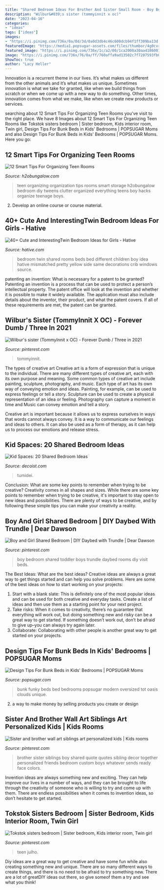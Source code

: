 ```yaml
---
title: "Shared Bedroom Ideas For Brother And Sister Small Room - Boy Bedroom Shared Toddler Boys Trundle Daybed Rooms Diy Visit Beds"
description: "Wilbur&#039;s sister (tommyinnit x oc)"
date: "2023-04-16"
categories:
- "ideas"
tags: ["ideas"]
images:
- "https://i.pinimg.com/736x/0a/0d/3d/0a0d3db4c46c600dcb94f1ff309ba13d.jpg"
featuredImage: "https://media1.popsugar-assets.com/files/thumbor/4g0cvrHAsir0cBACH6xqluYY3FM/fit-in/1024x1024/filters:format_auto-!!-:strip_icc-!!-/2011/08/33/3/192/1922664/326f85a1e08032e7_bunkbed/i/Get-funky.jpg"
featured_image: "https://i.pinimg.com/736x/1c/a2/00/1ca2000a30aa4186001599c2edd917db--sister-bedroom-girl-bedrooms.jpg"
image: "https://i.pinimg.com/736x/76/0a/ff/760affa9ad13502c7f7207593fb04020--room-boys-shared-playroom.jpg"
ShowToc: true
author: "Lacy Heller"
---
```



Innovation is a recurrent theme in our lives. It’s what makes us different from the other animals and it’s what makes us unique. Sometimes innovation is what we take for granted, like when we build things from scratch or when we come up with a new way to do something. Other times, innovation comes from what we make, like when we create new products or services.

	

		
searching about 12 Smart Tips For Organizing Teen Rooms you've visit to the right place. We have 8 Images about 12 Smart Tips For Organizing Teen Rooms like Tokstok sisters bedroom | Sister bedroom, Kids interior room, Twin girl, Design Tips For Bunk Beds in Kids&#039; Bedrooms | POPSUGAR Moms and also Design Tips For Bunk Beds in Kids&#039; Bedrooms | POPSUGAR Moms. Here you go:
		
    
## 12 Smart Tips For Organizing Teen Rooms

<img loading=lazy src="https://i0.wp.com/h2obungalow.com/wp-content/uploads/2015/01/Smart-Tips-For-Organizing-Tweens-and-Teen-Rooms-is-packed-with-good-ideas-to-reduce-clutter-and-make-a-place-for-everything-www.H2OBungalow.jpg?fit=570%2C994" onerror="this.onerror=null;this.src='https://tse3.mm.bing.net/th?id=OIP.V8YlJAVnpCh0RUZIVlgHAQHaM6&amp;pid=15.1';" alt="12 Smart Tips For Organizing Teen Rooms">

_Source: h2obungalow.com_

>teen organizing organization tips rooms smart storage h2obungalow bedroom diy tweens clutter organized everything teens boy hacks organize teenage boys. 

	

2. Develop an online course or course material.

    
## 40+ Cute And InterestingTwin Bedroom Ideas For Girls - Hative

<img loading=lazy src="http://hative.com/wp-content/uploads/2015/06/twin-bedroom-ideas-for-girls/12-twin-bedroom-ideas-for-girls.jpg" onerror="this.onerror=null;this.src='https://tse2.mm.bing.net/th?id=OIP.XSzeBs3p6sf_u2VnFOfNLgHaJw&amp;pid=15.1';" alt="40+ Cute and InterestingTwin Bedroom Ideas for Girls - Hative">

_Source: hative.com_

>bedroom twin shared rooms beds bed different children boy idea hative mismatched pretty yellow side same decorations crib windows source. 

	

patenting an invention: What is necessary for a patent to be granted?
Patenting an invention is a process that can be used to protect a person’s intellectual property. The patent office will look at the invention and whether it is possible to make it widely available. The application must also include details about the inventor, their product, and what the patent covers. If all of these requirements are met, the patent can be granted.

    
## Wilbur&#039;s Sister (TommyInnit X OC) - Forever Dumb / Three In 2021

<img loading=lazy src="https://i.pinimg.com/736x/0a/0d/3d/0a0d3db4c46c600dcb94f1ff309ba13d.jpg" onerror="this.onerror=null;this.src='https://tse2.mm.bing.net/th?id=OIP.q2iqRt2VnwNkztvmb67TyQHaJ3&amp;pid=15.1';" alt="Wilbur&#039;s sister (TommyInnit x OC) - Forever Dumb / Three in 2021">

_Source: pinterest.com_

>tommyinnit. 

	

The types of creative art
Creative art is a form of expression that is unique to the individual. There are many different types of creative art, each with its own purpose and meaning.
Some common types of creative art include painting, sculpture, photography, and music. Each type of art has its own way of conveying emotion and ideas. Painting, for example, can be used to express feelings or tell a story. Sculpture can be used to create a physical representation of an idea or feeling. Photography can capture a moment in time and Music can convey emotion and tell a story.

Creative art is important because it allows us to express ourselves in ways that words cannot always convey. It is a way to communicate our feelings and ideas to others. It can also be used as a form of therapy, as it can help us to process our emotions and release stress.

    
## Kid Spaces: 20 Shared Bedroom Ideas

<img loading=lazy src="https://cdn.decoist.com/wp-content/uploads/2012/07/modern-shared-kids-room.jpg" onerror="this.onerror=null;this.src='https://tse2.mm.bing.net/th?id=OIP.-_1oq7SG7jESwptxXCacowHaFd&amp;pid=15.1';" alt="Kid Spaces: 20 Shared Bedroom Ideas">

_Source: decoist.com_

>tumidei. 

	

Conclusion: What are some key points to remember when trying to be creative?
Creativity comes in all shapes and sizes. While there are some key points to remember when trying to be creative, it's important to stay open to new ideas and possibilities. There are plenty of ways to be creative, and by following these simple tips you can make your creativity a reality.

    
## Boy And Girl Shared Bedroom | DIY Daybed With Trundle | Dear Dawson

<img loading=lazy src="https://i.pinimg.com/736x/13/44/64/134464dec39f65c4840424d3b87c9248--toddler-boy-girl-shared-bedroom-ideas-boy-and-girl-room-share.jpg" onerror="this.onerror=null;this.src='https://tse4.mm.bing.net/th?id=OIP.E4ET_vaHVv91QAI0t4N8UQHaJ3&amp;pid=15.1';" alt="Boy and Girl Shared Bedroom | DIY Daybed with Trundle | Dear Dawson">

_Source: pinterest.com_

>boy bedroom shared toddler boys trundle daybed rooms diy visit beds. 

	

The Best Ideas: What are the best ideas?
Creative ideas are always a great way to get things started and can help you solve problems. Here are some of the best ideas on how to start working on your projects: 
1. Start with a blank slate: This is definitely one of the most popular ideas and can be used for both creative and everyday tasks. Create a list of ideas and then use them as a starting point for your next project. 
2. Take risks: When it comes to creativity, there’s no guarantee that everything will work out, but doing something new and risky can be a great way to get started. If something doesn’t work out, don’t be afraid to give up–you can always try again later. 
3. Collaborate: Collaborating with other people is another great way to get started on your projects.

    
## Design Tips For Bunk Beds In Kids&#039; Bedrooms | POPSUGAR Moms

<img loading=lazy src="https://media1.popsugar-assets.com/files/thumbor/4g0cvrHAsir0cBACH6xqluYY3FM/fit-in/1024x1024/filters:format_auto-!!-:strip_icc-!!-/2011/08/33/3/192/1922664/326f85a1e08032e7_bunkbed/i/Get-funky.jpg" onerror="this.onerror=null;this.src='https://tse2.mm.bing.net/th?id=OIP.nQDpMF4MtiG0c__sMxuxaAHaKQ&amp;pid=15.1';" alt="Design Tips For Bunk Beds in Kids&#039; Bedrooms | POPSUGAR Moms">

_Source: popsugar.com_

>bunk funky beds bed bedrooms popsugar modern oversized tot oasis clouds unique. 

	

2. a way to make money by selling products you create or design

    
## Sister And Brother Wall Art Siblings Art Personalized Kids | Kids Rooms

<img loading=lazy src="https://i.pinimg.com/736x/76/0a/ff/760affa9ad13502c7f7207593fb04020--room-boys-shared-playroom.jpg" onerror="this.onerror=null;this.src='https://tse2.mm.bing.net/th?id=OIP.noa6WolsbWwpGfOSwCSTogHaIi&amp;pid=15.1';" alt="Sister and brother wall art siblings art personalized kids | Kids rooms">

_Source: pinterest.com_

>brother sister siblings boy shared quote quotes sibling decor together personalized friends bedroom custom boys whatever sends ready face colors. 

	

Invention ideas are always something new and exciting. They can help improve our lives in a number of ways, and they can be brought to life through the creativity of someone who is willing to try and come up with them. There are endless possibilities when it comes to invention ideas, so don’t hesitate to get started.

    
## Tokstok Sisters Bedroom | Sister Bedroom, Kids Interior Room, Twin Girl

<img loading=lazy src="https://i.pinimg.com/736x/1c/a2/00/1ca2000a30aa4186001599c2edd917db--sister-bedroom-girl-bedrooms.jpg" onerror="this.onerror=null;this.src='https://tse4.mm.bing.net/th?id=OIP.YpieqRNdqa5-puLNYM5vWwHaFu&amp;pid=15.1';" alt="Tokstok sisters bedroom | Sister bedroom, Kids interior room, Twin girl">

_Source: pinterest.com_

>teen julho. 

	

Diy ideas are a great way to get creative and have some fun while also creating something new and unique. There are so many different ways to create things, and there is no need to be afraid to try something new. There are a lot of greatDIY ideas out there, so give someof them a try and see what you think!

